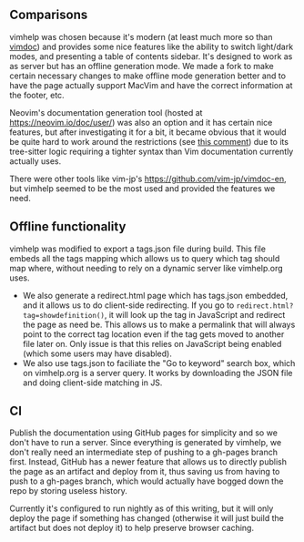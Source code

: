 ## Comparisons

vimhelp was chosen because it's modern (at least much more so than [vimdoc](https://vimdoc.sourceforge.net/)) and provides some nice features like the ability to switch light/dark modes, and presenting a table of contents sidebar. It's designed to work as as server but has an offline generation mode. We made a fork to make certain necessary changes to make offline mode generation better and to have the page actually support MacVim and have the correct information at the footer, etc.

Neovim's documentation generation tool (hosted at https://neovim.io/doc/user/) was also an option and it has certain nice features, but after investigating it for a bit, it became obvious that it would be quite hard to work around the restrictions (see [this comment](https://github.com/neovim/neovim/pull/20690#issuecomment-1458796967)) due to its tree-sitter logic requiring a tighter syntax than Vim documentation currently actually uses.

There were other tools like vim-jp's https://github.com/vim-jp/vimdoc-en, but vimhelp seemed to be the most used and provided the features we need.

## Offline functionality

vimhelp was modified to export a tags.json file during build. This file embeds all the tags mapping which allows us to query which tag should map where, without needing to rely on a dynamic server like vimhelp.org uses.

- We also generate a redirect.html page which has tags.json embedded, and it allows us to do client-side redirecting. If you go to `redirect.html?tag=showdefinition()`, it will look up the tag in JavaScript and redirect the page as need be. This allows us to make a permalink that will always point to the correct tag location even if the tag gets moved to another file later on. Only issue is that this relies on JavaScript being enabled (which some users may have disabled).
- We also use tags.json to faciliate the "Go to keyword" search box, which on vimhelp.org is a server query. It works by downloading the JSON file and doing client-side matching in JS.

## CI

Publish the documentation using GitHub pages for simplicity and so we don't have to run a server. Since everything is generated by vimhelp, we don't really need an intermediate step of pushing to a gh-pages branch first. Instead, GitHub has a newer feature that allows us to directly publish the page as an artifact and deploy from it, thus saving us from having to push to a gh-pages branch, which would actually have bogged down the repo by storing useless history.

Currently it's configured to run nightly as of this writing, but it will only deploy the page if something has changed (otherwise it will just build the artifact but does not deploy it) to help preserve browser caching.
